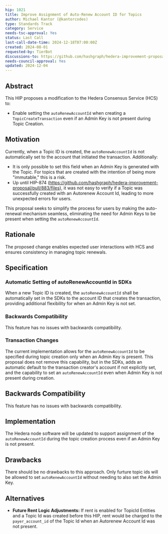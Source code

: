 ```yaml
---
hip: 1021
title: Improve Assignment of Auto-Renew Account ID for Topics
author: Michael Kantor (@kantorcodes)
type: Standards Track
category: Service
needs-tsc-approval: Yes
status: Last Call
last-call-date-time: 2024-12-18T07:00:00Z
created: 2024-08-01
requested-by: TierBot
discussions-to: https://github.com/hashgraph/hedera-improvement-proposal/pull/1021
needs-council-approval: Yes
updated: 2024-12-04
---
```


## Abstract

This HIP proposes a modification to the Hedera Consensus Service (HCS) to:
 - Enable setting the `autoRenewAccountId` when creating a `TopicCreateTransaction` even if an Admin Key is not present during Topic Creation.


## Motivation

Currently, when a Topic ID is created, the `autoRenewAccountId` is not automatically set to the account that initiated the transaction. Additionally:

- It is only possible to set this field when an Admin Key is generated with the Topic. For topics that are created with the intention of being more "immutable," this is a risk.
- Up until HIP-874 (https://github.com/hashgraph/hedera-improvement-proposal/pull/883/files), it was not easy to verify if a Topic was successfully created with an Autorenew Account Id, leading to more unexpected errors for users.

This proposal seeks to simplify the process for users by making the auto-renewal mechanism seamless, eliminating the need for Admin Keys to be present when setting the `autoRenewAccountId`. 

## Rationale

The proposed change enables expected user interactions with HCS and ensures consistency in managing topic renewals. 

## Specification

### Automatic Setting of autoRenewAccountId in SDKs

When a new Topic ID is created, the `autoRenewAccountId` shall be automatically set in the SDKs to the account ID that creates the transaction, providing additional flexibility for when an Admin Key is not set.

### Backwards Compatibility

This feature has no issues with backwards compatibility.

### Transaction Changes

The current implementation allows for the `autoRenewAccountId` to be specified during topic creation only when an Admin Key is present. This proposal does not remove this capability, but in the SDKs, adds an automatic default to the transaction creator's account if not explicitly set, and the capability to set an `autoRenewAccountId` even when Admin Key is not present during creation.

## Backwards Compatibility

This feature has no issues with backwards compatibility.

## Implementation

The Hedera node software will be updated to support assignment of the `autoRenewAccountId` during the topic creation process even if an Admin Key is not present.

## Drawbacks

There should be no drawbacks to this approach. Only furture topic ids will be allowed to set `autoRenewAccountId` without needing to also set the Admin Key. 

## Alternatives

- **Future Rent Logic Adjustments:** If rent is enabled for TopicId Entities and a Topic Id was created before this HIP, rent would be charged to the `payer_account_id` of the Topic Id when an Autorenew Account Id was not present.

